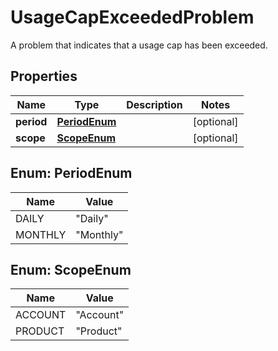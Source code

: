

# UsageCapExceededProblem

A problem that indicates that a usage cap has been exceeded.

## Properties

Name | Type | Description | Notes
------------ | ------------- | ------------- | -------------
**period** | [**PeriodEnum**](#PeriodEnum) |  |  [optional]
**scope** | [**ScopeEnum**](#ScopeEnum) |  |  [optional]



## Enum: PeriodEnum

Name | Value
---- | -----
DAILY | &quot;Daily&quot;
MONTHLY | &quot;Monthly&quot;



## Enum: ScopeEnum

Name | Value
---- | -----
ACCOUNT | &quot;Account&quot;
PRODUCT | &quot;Product&quot;




